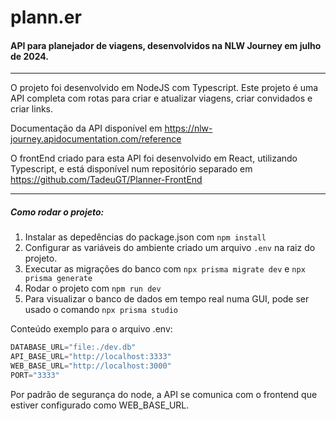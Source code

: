 # plann.er 
#### API para planejador de viagens, desenvolvidos na NLW Journey em julho de 2024.
---

O projeto foi desenvolvido em NodeJS com Typescript. Este projeto é uma API completa com rotas para criar e atualizar viagens, criar convidados e criar links. 

Documentação da API disponível em <https://nlw-journey.apidocumentation.com/reference>

O frontEnd criado para esta API foi desenvolvido em React, utilizando Typescript, e está disponível num repositório separado em <https://github.com/TadeuGT/Planner-FrontEnd>

---
##### Como rodar o projeto:
1. Instalar as depedências do package.json com `npm install`
2. Configurar as variáveis do ambiente criado um arquivo `.env` na raiz do projeto.
4. Executar as migrações do banco com `npx prisma migrate dev` e `npx prisma generate`
4. Rodar o projeto com `npm run dev`
5. Para visualizar o banco de dados em tempo real numa GUI, pode ser usado o comando `npx prisma studio` 


Conteúdo exemplo para o arquivo .env:
```js
DATABASE_URL="file:./dev.db"
API_BASE_URL="http://localhost:3333"
WEB_BASE_URL="http://localhost:3000"
PORT="3333"
```
Por padrão de segurança do node, a API se comunica com o frontend que estiver configurado como WEB_BASE_URL.
